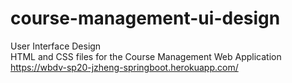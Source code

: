 # course-management-ui-design

User Interface Design\
HTML and CSS files for the Course Management Web Application\
https://wbdv-sp20-jzheng-springboot.herokuapp.com/
